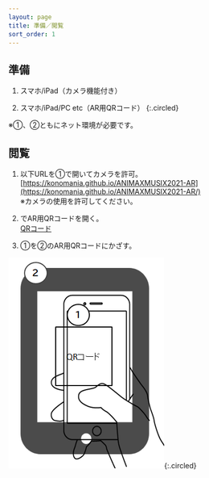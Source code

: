 ```yaml
---
layout: page
title: 準備／閲覧
sort_order: 1
---
```


## 準備

1. スマホ/iPad（カメラ機能付き）

2. スマホ/iPad/PC etc（AR用QRコード）
{:.circled}

※①、②ともにネット環境が必要です。

## 閲覧

1. 以下URLを①で開いてカメラを許可。  
[https://konomania.github.io/ANIMAXMUSIX2021-AR](https://konomania.github.io/ANIMAXMUSIX2021-AR/)  
※カメラの使用を許可してください。

2. でAR用QRコードを開く。  
[QRコード](qrcode)

3. ①を②のAR用QRコードにかざす。


![閲覧](assets/images/howtosee.png){:.circled}
